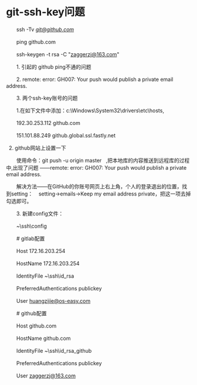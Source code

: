 # git-ssh-key问题

　　ssh -Tv [*git@github.com*](mailto:git@github.com)

　　ping github.com

　　ssh-keygen -t rsa -C "zaggerzj@163.com"

　　1\. 引起的 github ping不通的问题

　　2\. remote: error: GH007: Your push would publish a private email address.

　　3\. 两个ssh-key账号的问题

　　1.在如下文件中添加：c:\Windows\System32\drivers\etc\hosts,

　　192.30.253.112 github.com

　　151.101.88.249 github.global.ssl.fastly.net

2. github网站上设置一下

　　使用命令：git push -u origin master   ,把本地库的内容推送到远程库的过程中,出现了问题 ——remote: error: GH007: Your push would publish a private email address.

　　解决方法——在GitHub的你账号网页上右上角，个人的登录退出的位置，找到setting：    setting-\>emails-\>Keep my email address private，把这一项去掉勾选即可。

　　3\. 新建config文件：

　　~\\ssh\config

　　\# gitlab配置

　　Host 172.16.203.254

　　HostName 172.16.203.254

　　IdentityFile ~\\ssh\id_rsa

　　PreferredAuthentications publickey

　　User huangzijie@os-easy.com

　　\# github配置

　　Host github.com

　　HostName github.com

　　IdentityFile ~\\ssh\id_rsa_github

　　PreferredAuthentications publickey

　　User zaggerzj@163.com
